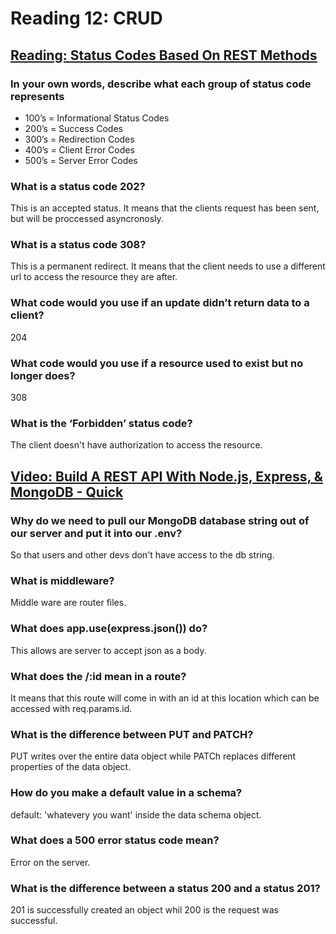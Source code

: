 # Reading 12: CRUD

## [Reading: Status Codes Based On REST Methods](https://www.moesif.com/blog/technical/api-design/Which-HTTP-Status-Code-To-Use-For-Every-CRUD-App/)

### In your own words, describe what each group of status code represents

- 100’s = Informational Status Codes
- 200’s = Success Codes
- 300’s = Redirection Codes
- 400’s = Client Error Codes
- 500’s = Server Error Codes

### What is a status code 202?

This is an accepted status. It means that the clients request has been sent, but will be proccessed asyncronosly.

### What is a status code 308?

This is a permanent redirect. It means that the client needs to use a different url to access the resource they are after.

### What code would you use if an update didn’t return data to a client?

204

### What code would you use if a resource used to exist but no longer does?

308

### What is the ‘Forbidden’ status code?

The client doesn't have authorization to access the resource.

## [Video: Build A REST API With Node.js, Express, & MongoDB - Quick](https://www.youtube.com/channel/UCFbNIlppjAuEX4znoulh0Cw)

### Why do we need to pull our MongoDB database string out of our server and put it into our .env?

So that users and other devs don't have access to the db string.

### What is middleware?

Middle ware are router files.

### What does app.use(express.json()) do?

This allows are server to accept json as a body.

### What does the /:id mean in a route?

It means that this route will come in with an id at this location which can be accessed with req.params.id.

### What is the difference between PUT and PATCH?

PUT writes over the entire data object while PATCh replaces different properties of the data object.

### How do you make a default value in a schema?

default: 'whatevery you want' inside the data schema object.

### What does a 500 error status code mean?

Error on the server.

### What is the difference between a status 200 and a status 201?

201 is successfully created an object whil 200 is the request was successful.
